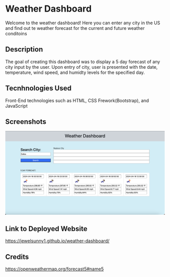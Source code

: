 # Weather Dashboard
Welcome to the weather dashboard! Here you can enter any city in the US and find out te weather forecast for the current and future weather conditoins

## Description
The goal of creating this dashboard was to display a 5 day forecast of any city input by the user. Upon entry of city, user is presented with the date, temperature, wind speed, and humidty levels for the specified day.

## Tecnhnologies Used
Front-End technologies such as HTML, CSS Frework(Bootstrap), and JavaScript

## Screenshots
![alt= Webpage Preview](./images/Screenshot%202024-04-15%20at%205.49.18%20PM.png)

## Link to Deployed Website
https://jewelsunny1.github.io/weather-dashboard/

## Credits
https://openweathermap.org/forecast5#name5

